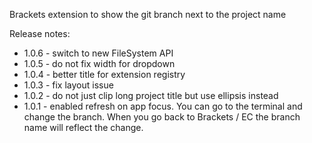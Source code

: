 Brackets extension to show the git branch next to the project name

Release notes:<br>
- 1.0.6 - switch to new FileSystem API
- 1.0.5 - do not fix width for dropdown
- 1.0.4 - better title for extension registry
- 1.0.3 - fix layout issue
- 1.0.2 - do not just clip long project title but use ellipsis instead
- 1.0.1 - enabled refresh on app focus. You can go to the terminal and change the branch. When you go back to Brackets / EC the branch name will reflect the change.
<br>
